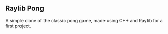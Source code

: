 ## Raylib Pong
A simple clone of the classic pong game, made using C++ and Raylib for a first project.
